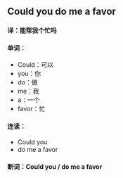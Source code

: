## Could you do me a favor

#### 译：能帮我个忙吗

#### 单词：

- Could：可以
- you：你
- do：做
- me：我
- a：一个
- favor：忙

#### 连读：

- Could you
- do me a favor

#### 断词：Could you / do me a favor
